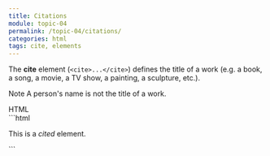 ```yaml
---
title: Citations
module: topic-04
permalink: /topic-04/citations/
categories: html
tags: cite, elements
---
```


<div class="divider-heading"></div>

The **cite** element (`<cite>...</cite>`) defines the title of a work (e.g. a book, a song, a movie, a TV show, a painting, a sculpture, etc.).

<span class="label label-info">Note</span> A person's name is not the title of a work.


<div id="code-heading">HTML</div>
```html
<p>This is a <cite>cited</cite> element.</p>
```


<div class="external-embed">
  <p data-height="400" data-theme-id="30567" data-slug-hash="aqyVbG" data-default-tab="html,result" data-user="Media-Ed-Online" data-pen-title="Semantic HTML, Cite" class="codepen"></p>
</div>
